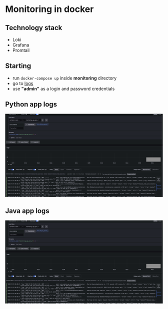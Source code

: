 # Monitoring in docker

## Technology stack

* Loki
* Grafana
* Promtail

## Starting 

* run `docker-compose up` inside **monitoring** directory
* go to [logs](http://localhost:3000)
* use **"admin"** as a login and password credentials

## Python app logs

![java](screenshots/java.png)

## Java app logs

![java](screenshots/java.png)